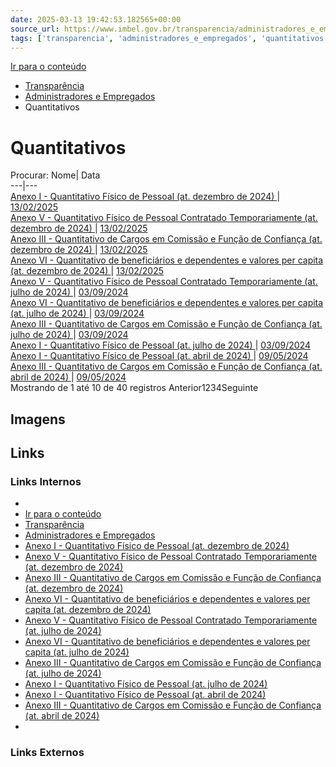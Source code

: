 ```yaml
---
date: 2025-03-13 19:42:53.182565+00:00
source_url: https://www.imbel.gov.br/transparencia/administradores_e_empregados/quantitativos
tags: ['transparencia', 'administradores_e_empregados', 'quantitativos']
---
```


[](https://www.imbel.gov.br/transparencia/administradores_e_empregados/quantitativos)
[Ir para o conteúdo](https://www.imbel.gov.br/transparencia/administradores_e_empregados/quantitativos#conteudo)
  * [ Transparência](https://www.imbel.gov.br/transparencia)
  * [ Administradores e Empregados](https://www.imbel.gov.br/transparencia/administradores_e_empregados)
  * Quantitativos


# Quantitativos
Procurar:
Nome| Data  
---|---  
[ Anexo I - Quantitativo Físico de Pessoal (at. dezembro de 2024) ](https://www.imbel.gov.br/storage/transparencia/1739469296.pdf) | [13/02/2025](https://www.imbel.gov.br/storage/transparencia/1739469296.pdf)  
[ Anexo V - Quantitativo Físico de Pessoal Contratado Temporariamente (at. dezembro de 2024) ](https://www.imbel.gov.br/storage/transparencia/1739469606.pdf) | [13/02/2025](https://www.imbel.gov.br/storage/transparencia/1739469606.pdf)  
[ Anexo III - Quantitativo de Cargos em Comissão e Função de Confiança (at. dezembro de 2024) ](https://www.imbel.gov.br/storage/transparencia/1739471116.pdf) | [13/02/2025](https://www.imbel.gov.br/storage/transparencia/1739471116.pdf)  
[ Anexo VI - Quantitativo de beneficiários e dependentes e valores per capita (at. dezembro de 2024) ](https://www.imbel.gov.br/storage/transparencia/1739471332.pdf) | [13/02/2025](https://www.imbel.gov.br/storage/transparencia/1739471332.pdf)  
[ Anexo V - Quantitativo Físico de Pessoal Contratado Temporariamente (at. julho de 2024) ](https://www.imbel.gov.br/storage/transparencia/1725364246.pdf) | [03/09/2024](https://www.imbel.gov.br/storage/transparencia/1725364246.pdf)  
[ Anexo VI - Quantitativo de beneficiários e dependentes e valores per capita (at. julho de 2024) ](https://www.imbel.gov.br/storage/transparencia/1725365490.pdf) | [03/09/2024](https://www.imbel.gov.br/storage/transparencia/1725365490.pdf)  
[ Anexo III - Quantitativo de Cargos em Comissão e Função de Confiança (at. julho de 2024) ](https://www.imbel.gov.br/storage/transparencia/1725365609.pdf) | [03/09/2024](https://www.imbel.gov.br/storage/transparencia/1725365609.pdf)  
[ Anexo I - Quantitativo Físico de Pessoal (at. julho de 2024) ](https://www.imbel.gov.br/storage/transparencia/1725365859.pdf) | [03/09/2024](https://www.imbel.gov.br/storage/transparencia/1725365859.pdf)  
[ Anexo I - Quantitativo Físico de Pessoal (at. abril de 2024) ](https://www.imbel.gov.br/storage/transparencia/1715254757.pdf) | [09/05/2024](https://www.imbel.gov.br/storage/transparencia/1715254757.pdf)  
[ Anexo III - Quantitativo de Cargos em Comissão e Função de Confiança (at. abril de 2024) ](https://www.imbel.gov.br/storage/transparencia/1715255031.pdf) | [09/05/2024](https://www.imbel.gov.br/storage/transparencia/1715255031.pdf)  
Mostrando de 1 até 10 de 40 registros
Anterior1234Seguinte
[ ](https://www.imbel.gov.br/transparencia/administradores_e_empregados/quantitativos#home)


## Imagens



## Links

### Links Internos

- [](https://www.imbel.gov.br/transparencia/administradores_e_empregados/quantitativos)
- [Ir para o conteúdo](https://www.imbel.gov.br/transparencia/administradores_e_empregados/quantitativos#conteudo)
- [Transparência](https://www.imbel.gov.br/transparencia)
- [Administradores e Empregados](https://www.imbel.gov.br/transparencia/administradores_e_empregados)
- [Anexo I - Quantitativo Físico de Pessoal (at. dezembro de 2024)](https://www.imbel.gov.br/storage/transparencia/1739469296.pdf)
- [Anexo V - Quantitativo Físico de Pessoal Contratado Temporariamente (at. dezembro de 2024)](https://www.imbel.gov.br/storage/transparencia/1739469606.pdf)
- [Anexo III - Quantitativo de Cargos em Comissão e Função de Confiança (at. dezembro de 2024)](https://www.imbel.gov.br/storage/transparencia/1739471116.pdf)
- [Anexo VI - Quantitativo de beneficiários e dependentes e valores per capita (at. dezembro de 2024)](https://www.imbel.gov.br/storage/transparencia/1739471332.pdf)
- [Anexo V - Quantitativo Físico de Pessoal Contratado Temporariamente (at. julho de 2024)](https://www.imbel.gov.br/storage/transparencia/1725364246.pdf)
- [Anexo VI - Quantitativo de beneficiários e dependentes e valores per capita (at. julho de 2024)](https://www.imbel.gov.br/storage/transparencia/1725365490.pdf)
- [Anexo III - Quantitativo de Cargos em Comissão e Função de Confiança (at. julho de 2024)](https://www.imbel.gov.br/storage/transparencia/1725365609.pdf)
- [Anexo I - Quantitativo Físico de Pessoal (at. julho de 2024)](https://www.imbel.gov.br/storage/transparencia/1725365859.pdf)
- [Anexo I - Quantitativo Físico de Pessoal (at. abril de 2024)](https://www.imbel.gov.br/storage/transparencia/1715254757.pdf)
- [Anexo III - Quantitativo de Cargos em Comissão e Função de Confiança (at. abril de 2024)](https://www.imbel.gov.br/storage/transparencia/1715255031.pdf)
- [](https://www.imbel.gov.br/transparencia/administradores_e_empregados/quantitativos#home)

### Links Externos


